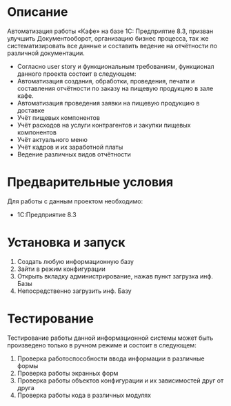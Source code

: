 Описание
========================
Автоматизация работы «Кафе» на базе 1С: Предприятие 8.3, призван улучшить Документооборот, организацию бизнес процесса, так же систематизировать все данные и составить ведение на отчётности по различной документации.

* Согласно user story и функциональным требованиям, функционал данного проекта состоит в следующем:
* Автоматизация создания, обработки, проведения, печати и составления отчётности по заказу на пищевую продукцию в зале кафе.
* Автоматизация проведения заявки на пищевую продукцию в доставке
* Учёт пищевых компонентов
* Учёт расходов на услуги контрагентов и закупки пищевых компонентов
* Учёт актуального меню
* Учёт кадров и их заработной платы
* Ведение различных видов отчётности

Предварительные условия
========================
Для работы с данным проектом необходимо:
* 1С:Предприятие 8.3

Установка и запуск
========================
1. Создать любую информационную базу 
2. Зайти в режим конфигурации
3. Открыть вкладку администрирование, нажав пункт загрузка инф. Базы
4. Непосредственно загрузить инф. Базу

Тестирование
========================
Тестирование работы данной информационной системы может быть произведено только в ручном режиме и состоит в следующем:
1.	Проверка работоспособности ввода информации в различные формы
2.	Проверка работы экранных форм
3.	Проверка работы объектов конфигурации и их зависимостей друг от друга
4.	Проверка работы кода в различных модулях



